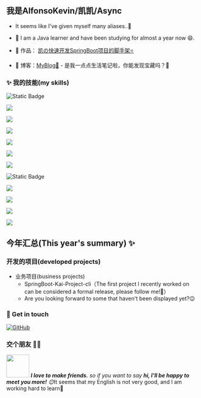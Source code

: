 ## 我是AlfonsoKevin/凯凯/Async

- It seems like I've given myself many aliases..🤔

- 🌹 I am a Java learner and have been studying for almost a year now 😄.

- 🏡 作品： <a href="[AlfonsoKevin/Kai-Project: 基于SpringBoot的快速开发的模板，致力于快速上手开发SpringBoot项目](https://github.com/AlfonsoKevin/Kai-Project/tree/main)" target="_blank">凯の快速开发SpringBoot项目的脚手架⭐</a>
- :pencil: 博客：[MyBlog💬](https://www.mynow.top/) - 是我一点点生活笔记啦，你能发现宝藏吗？🤔

### ✨ 我的技能(my skills)   

![Static Badge](https://img.shields.io/badge/-c-%23A8B9CC?style=flat-square&logo=c&logoColor=fff) 

![](https://img.shields.io/badge/-Java-4C7491?style=flat-square&logo=java&logoColor=fff) 

![](https://img.shields.io/badge/-MySQL-4479A1?style=flat-square&logo=MySQL&logoColor=fff)  

![](https://img.shields.io/badge/-Thymeleaf-%23005F0F?style=flat-square&logo=Thymeleaf&logoColor=fff) 

![](https://img.shields.io/badge/-Spring-5FB832?style=flat-square&logo=Spring&logoColor=fff) 

![](https://img.shields.io/badge/-SpringMVC-%236DB33F?style=flat-square&logo=Spring&logoColor=fff) 

![](https://img.shields.io/badge/-SpringBoot-%236DB33F?style=flat-square&logo=SpringBoot&logoColor=fff)  

![Static Badge](https://img.shields.io/badge/-Mybatis-important?style=flat-square&logo=Mybatis&logoColor=fff) 

![](https://img.shields.io/badge/-MybatisPlus-critical?style=flat-square&logo=Mybatis-plus&logoColor=fff) 

![](https://img.shields.io/badge/-Linux-000000?style=flat-square&logo=Linux&logoColor=fff) 

![](https://img.shields.io/badge/-Redis-DC382D?style=flat-square&logo=Redis&logoColor=fff) 

![](https://img.shields.io/badge/-Git-E84E31?style=flat-square&logo=Git&logoColor=fff) 



## 今年汇总(This year's summary) ✨




### 开发的项目(developed projects)

- 业务项目(business projects)
  - SpringBoot-Kai-Project-cli（The first project I recently worked on can be considered a formal release, please follow me!🥳） 
  - Are you looking forward to some that haven't been displayed yet?😉




### 🎉 Get in touch

[![GitHub](https://img.shields.io/badge/GitHub-grey?logo=github)](https://github.com/AlfonsoKevin)

### 交个朋友 👬🏻

<img src="https://media.giphy.com/media/LnQjpWaON8nhr21vNW/giphy.gif" width="60"> <em><b>I love to make friends.</b> so if you want to say <b>hi, I'll be happy to meet you more!</b> 😊</em>It seems that my English is not very good, and I am working hard to learn🔭

